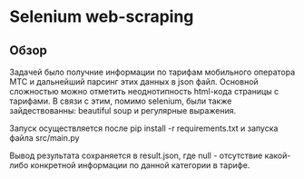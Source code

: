 # Selenium web-scraping

## Обзор

Задачей было получние информации по тарифам мобильного оператора МТС и дальнейший парсинг этих данных в json файл. Основной сложностью можно отметить неоднотипность html-кода страницы с тарифами. В связи с этим, помимо selenium, были также зайдествованны: beautiful soup и регулярные выражения.

Запуск осуществляется после pip install -r requirements.txt и запуска файла src/main.py

Вывод результата сохраняется в result.json, где null - отсутствие какой-либо конкретной информации по данной категории в тарифе.
